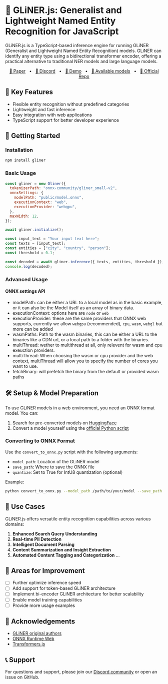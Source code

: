 # 👑 GLiNER.js: Generalist and Lightweight Named Entity Recognition for JavaScript

GLiNER.js is a TypeScript-based inference engine for running GLiNER (Generalist and Lightweight Named Entity Recognition) models. GLiNER can identify any entity type using a bidirectional transformer encoder, offering a practical alternative to traditional NER models and large language models.

<p align="center">
    <a href="https://arxiv.org/abs/2311.08526">📄 Paper</a>
    <span>&nbsp;&nbsp;•&nbsp;&nbsp;</span>
    <a href="https://discord.gg/Y2yVxpSQnG">📢 Discord</a>
    <span>&nbsp;&nbsp;•&nbsp;&nbsp;</span>
    <a href="https://huggingface.co/spaces/urchade/gliner_mediumv2.1">🤗 Demo</a>
    <span>&nbsp;&nbsp;•&nbsp;&nbsp;</span>
    <a href="https://huggingface.co/models?library=gliner&sort=trending">🤗 Available models</a>
    <span>&nbsp;&nbsp;•&nbsp;&nbsp;</span>
    <a href="https://github.com/urchade/GLiNER">🧬 Official Repo</a>
</p>

## 🌟 Key Features

- Flexible entity recognition without predefined categories
- Lightweight and fast inference
- Easy integration with web applications
- TypeScript support for better developer experience

## 🚀 Getting Started

### Installation

```bash
npm install gliner
```

### Basic Usage

```javascript
const gliner = new Gliner({
  tokenizerPath: "onnx-community/gliner_small-v2",
  onnxSettings: {
    modelPath: "public/model.onnx",
    executionContext: "web",
    executionProvider: "webgpu",
  },
  maxWidth: 12,
});

await gliner.initialize();

const input_text = "Your input text here";
const texts = [input_text];
const entities = ["city", "country", "person"];
const threshold = 0.1;

const decoded = await gliner.inference({ texts, entities, threshold });
console.log(decoded);
```

### Advanced Usage

#### ONNX settings API

- modelPath: can be either a URL to a local model as in the basic example, or it can also be the Model itself as an array of binary data.
- executionContext: options here are `node` or `web`
- executionProvider: these are the same providers that ONNX web supports, currently we allow `webgpu` (recommended), `cpu`, `wasm`, `webgl` but more can be added
- wasmPaths: Path to the wasm binaries, this can be either a URL to the binaries like a CDN url, or a local path to a folder with the binaries.
- multiThread: wether to multithread at all, only relevent for wasm and cpu exeuction providers.
- multiThread: When choosing the wasm or cpu provider and the web context, multiThread will allow you to specify the number of cores you want to use.
- fetchBinary: will prefetch the binary from the default or provided wasm paths

## 🛠 Setup & Model Preparation

To use GLiNER models in a web environment, you need an ONNX format model. You can:

1. Search for pre-converted models on [HuggingFace](https://huggingface.co/onnx-community?search_models=gliner)
2. Convert a model yourself using the [official Python script](https://github.com/urchade/GLiNER/blob/main/convert_to_onnx.py)

### Converting to ONNX Format

Use the `convert_to_onnx.py` script with the following arguments:

- `model_path`: Location of the GLiNER model
- `save_path`: Where to save the ONNX file
- `quantize`: Set to True for IntU8 quantization (optional)

Example:

```bash
python convert_to_onnx.py --model_path /path/to/your/model --save_path /path/to/save/onnx --quantize True
```

## 🌟 Use Cases

GLiNER.js offers versatile entity recognition capabilities across various domains:

1. **Enhanced Search Query Understanding**
2. **Real-time PII Detection**
3. **Intelligent Document Parsing**
4. **Content Summarization and Insight Extraction**
5. **Automated Content Tagging and Categorization**
   ...

## 🔧 Areas for Improvement

- [ ] Further optimize inference speed
- [ ] Add support for token-based GLiNER architecture
- [ ] Implement bi-encoder GLiNER architecture for better scalability
- [ ] Enable model training capabilities
- [ ] Provide more usage examples

## 🙏 Acknowledgements

- [GLiNER original authors](https://github.com/urchade/GLiNER)
- [ONNX Runtime Web](https://github.com/microsoft/onnxruntime)
- [Transformers.js](https://github.com/xenova/transformers.js)

## 📞 Support

For questions and support, please join our [Discord community](https://discord.gg/ApZvyNZU) or open an issue on GitHub.
